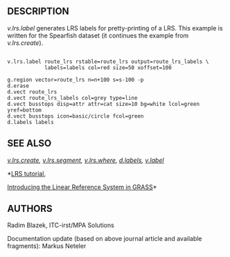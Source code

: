
## DESCRIPTION

*v.lrs.label* generates LRS labels for pretty-printing of a LRS.
This example is written for the Spearfish dataset (it continues the example
from *v.lrs.create*).

```

v.lrs.label route_lrs rstable=route_lrs output=route_lrs_labels \
            labels=labels col=red size=50 xoffset=100

g.region vector=route_lrs n=n+100 s=s-100 -p
d.erase
d.vect route_lrs
d.vect route_lrs_labels col=grey type=line
d.vect busstops disp=attr attr=cat size=10 bg=white lcol=green yref=bottom
d.vect busstops icon=basic/circle fcol=green
d.labels labels

```

## SEE ALSO

*[v.lrs.create](v.lrs.create.html),
[v.lrs.segment](v.lrs.segment.html),
[v.lrs.where](v.lrs.where.html),
[d.labels](d.labels.html),
[v.label](v.label.html)*

*[LRS tutorial](lrs.html),

[Introducing the Linear Reference System in GRASS](https://foss4g.asia/2004/Full%20Paper_PDF/Introducing%20the%20Linear%20Reference%20System%20in%20GRASS.pdf)*

## AUTHORS

Radim Blazek, ITC-irst/MPA Solutions

Documentation update (based on above journal article and available fragments): Markus Neteler
